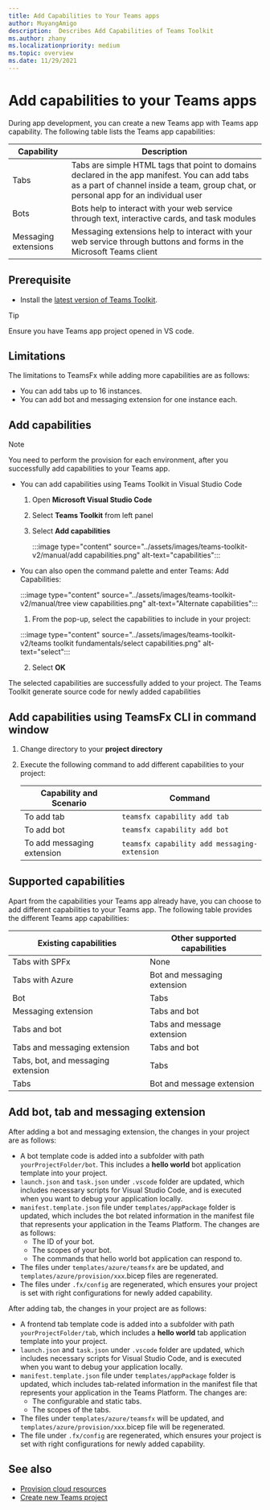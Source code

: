 ```yaml
---
title: Add Capabilities to Your Teams apps
author: MuyangAmigo
description:  Describes Add Capabilities of Teams Toolkit
ms.author: zhany
ms.localizationpriority: medium
ms.topic: overview
ms.date: 11/29/2021
---
```


# Add capabilities to your Teams apps

During app development, you can create a new Teams app with Teams app capability. The following table lists the Teams app capabilities:

|**Capability**|**Description**|
|--------|-------------|
| Tabs |  Tabs are simple HTML tags that point to domains declared in the app manifest. You can add tabs as a part of channel inside a team, group chat, or personal app for an individual user|
| Bots |  Bots help to interact with your web service through text, interactive cards, and task modules|
| Messaging extensions | Messaging extensions help to interact with your web service through buttons and forms in the Microsoft Teams client|

## Prerequisite

* Install the [latest version of Teams Toolkit](https://marketplace.visualstudio.com/items?itemName=TeamsDevApp.ms-teams-vscode-extension).

> [!TIP]
> Ensure you have Teams app project opened in VS code.

## Limitations

The limitations to TeamsFx while adding more capabilities are as follows:

* You can add tabs up to 16 instances.
* You can add bot and messaging extension for one instance each.
## Add capabilities

> [!Note]
> You need to perform the provision for each environment, after you successfully add capabilities to your Teams app.
* You can add capabilities using Teams Toolkit in Visual Studio Code
    1. Open **Microsoft Visual Studio Code**
    1. Select **Teams Toolkit** from left panel
    1. Select **Add capabilities**

        :::image type="content" source="../assets/images/teams-toolkit-v2/manual/add capabilities.png" alt-text="capabilities":::

*   You can also open the command palette and enter Teams: Add Capabilities:

    :::image type="content" source="../assets/images/teams-toolkit-v2/manual/tree view capabilities.png" alt-text="Alternate capabilities":::


    1. From the pop-up, select the capabilities to include in your project:

    :::image type="content" source="../assets/images/teams-toolkit-v2/teams toolkit fundamentals/select capabilities.png" alt-text="select":::

    2. Select **OK**

The selected capabilities are successfully added to your project. The Teams Toolkit generate source code for newly added capabilities

## Add capabilities using TeamsFx CLI in command window

1. Change directory to your **project directory**
1. Execute the following command to add different capabilities to your project:

   |Capability and Scenario| Command|
   |-----------------------|----------|
   |To add tab|`teamsfx capability add tab`|
   |To add bot|`teamsfx capability add bot`|
   |To add messaging extension|`teamsfx capability add messaging-extension`|

## Supported capabilities

Apart from the capabilities your Teams app already have, you can choose to add different capabilities to your Teams app. The following table provides the different Teams app capabilities:

|Existing capabilities|Other supported capabilities|
|--------------------|--------------------|
|Tabs with SPFx|None|
|Tabs with Azure|Bot and messaging extension|
|Bot|Tabs|
|Messaging extension|Tabs and bot|
|Tabs and bot|Tabs and message extension|
|Tabs and messaging extension|Tabs and bot|
|Tabs, bot, and messaging extension|Tabs|
|Tabs |Bot and message extension|

## Add bot, tab and messaging extension

After adding a bot and messaging extension, the changes in your project are as follows:

* A bot template code is added into a subfolder with path `yourProjectFolder/bot`. This includes a **hello world** bot application template into your project.
* `launch.json` and `task.json` under `.vscode` folder are updated, which includes necessary scripts for Visual Studio Code, and is executed when you want to debug your application locally.
* `manifest.template.json` file under `templates/appPackage` folder is updated, which includes the bot related information in the manifest file that represents your application in the Teams Platform. The changes are as follows:
  * The ID of your bot.
  * The scopes of your bot.
  * The commands that hello world bot application can respond to.
* The files under `templates/azure/teamsfx` are be updated, and `templates/azure/provision/xxx`.bicep files are regenerated.
* The files under `.fx/config` are regenerated, which ensures your project is set with right configurations for newly added capability.

After adding tab, the changes in your project are as follows:

* A frontend tab template code is added into a subfolder with path `yourProjectFolder/tab`, which includes a **hello world** tab application template into your project.
* `launch.json` and `task.json` under `.vscode` folder are updated, which includes necessary scripts for Visual Studio Code, and is executed when you want to debug your application locally.
* `manifest.template.json` file under `templates/appPackage` folder is updated, which includes tab-related information in the manifest file that represents your application in the Teams Platform. The changes are:
  * The configurable and static tabs.
  * The scopes of the tabs.
* The files under `templates/azure/teamsfx` will be updated, and `templates/azure/provision/xxx`.bicep file will be regenerated.
* The file under `.fx/config` are regenerated, which ensures your project is set with right configurations for newly added capability.



## See also

* [Provision cloud resources](provision.md)
* [Create new Teams project](create-new-project.md)
